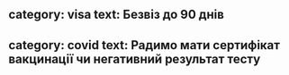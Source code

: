 category: visa
text: Безвіз до 90 днів
---
category: covid
text: Радимо мати сертифікат вакцинації чи негативний результат тесту
---
